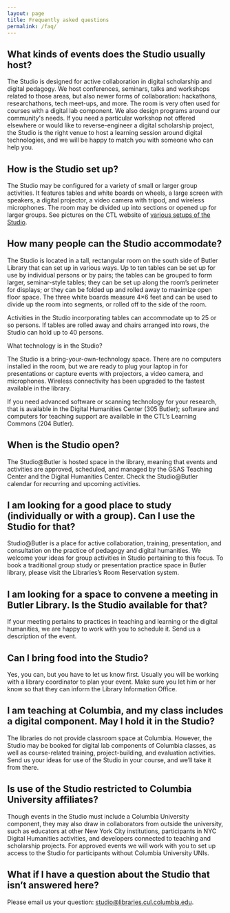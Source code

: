 ```yaml
---
layout: page
title: Frequently asked questions
permalink: /faq/
---
```


## What kinds of events does the Studio usually host?

The Studio is designed for active collaboration in digital scholarship and digital pedagogy. We host conferences, seminars, talks and workshops related to those areas, but also newer forms of collaboration: hackathons, researchathons, tech meet-ups, and more. The room is very often used for courses with a digital lab component. We also design programs around our community's needs. If you need a particular workshop not offered elsewhere or would like to reverse-engineer a digital scholarship project, the Studio is the right venue to host a learning session around digital technologies, and we will be happy to match you with someone who can help you.

## How is the Studio set up?

The Studio may be configured for a variety of small or larger group activities. It features tables and white boards on wheels, a large screen with speakers, a digital projector, a video camera with tripod, and wireless microphones. The room may be divided up into sections or opened up for larger groups. See pictures on the CTL website of [various setups of the Studio](http://ctl.columbia.edu/support/workshop-planning/208b-butler-library/).

## How many people can the Studio accommodate?

The Studio is located in a tall, rectangular room on the south side of Butler Library that can set up in various ways. Up to ten tables can be set up for use by individual persons or by pairs; the tables can be grouped to form larger, seminar-style tables; they can be set up along the room’s perimeter for displays; or they can be folded up and rolled away to maximize open floor space.  The three white boards measure 4×6 feet and can be used to divide up the room into segments, or rolled off to the side of the room.

Activities in the Studio incorporating tables can accommodate up to 25 or so persons. If tables are rolled away and chairs arranged into rows, the Studio can hold up to 40 persons.

What technology is in the Studio?

The Studio is a bring-your-own-technology space. There are no computers installed in the room, but we are ready to plug your laptop in for presentations or capture events with projectors, a video camera, and microphones. Wireless connectivity has been upgraded to the fastest available in the library.

If you need advanced software or scanning technology for your research, that is available in the Digital Humanities Center (305 Butler); software and computers for teaching support are available in the CTL’s Learning Commons (204 Butler).

## When is the Studio open?

The Studio@Butler is hosted space in the library, meaning that events and activities are approved, scheduled, and managed by the GSAS Teaching Center and the Digital Humanities Center. Check the Studio@Butler calendar for recurring and upcoming activities.

## I am looking for a good place to study (individually or with a group). Can I use the Studio for that?

Studio@Butler is a place for active collaboration, training, presentation, and consultation on the practice of pedagogy and digital humanities. We welcome your ideas for group activities in Studio pertaining to this focus. To book a traditional group study or presentation practice space in Butler library, please visit the Libraries’s Room Reservation system.

## I am looking for a space to convene a meeting in Butler Library. Is the Studio available for that?

If your meeting pertains to practices in teaching and learning or the digital humanities, we are happy to work with you to schedule it.  Send us a description of the event.


## Can I bring food into the Studio?

Yes, you can, but you have to let us know first. Usually you will be working with a library coordinator to plan your event. Make sure you let him or her know so that they can inform the Library Information Office.

## I am teaching at Columbia, and my class includes a digital component. May I hold it in the Studio?

The libraries do not provide classroom space at Columbia. However, the Studio may be booked for digital lab components of Columbia classes, as well as course-related training, project-building, and evaluation activities. Send us your ideas for use of the Studio in your course, and we’ll take it from there.

## Is use of the Studio restricted to Columbia University affiliates?

Though events in the Studio must include a Columbia University component, they may also draw in collaborators from outside the university, such as educators at other New York City institutions, participants in NYC Digital Humanities activities, and developers connected to teaching and scholarship projects. For approved events we will work with you to set up access to the Studio for participants without Columbia University UNIs.

## What if I have a question about the Studio that isn’t answered here?

Please email us your question: studio@libraries.cul.columbia.edu.
